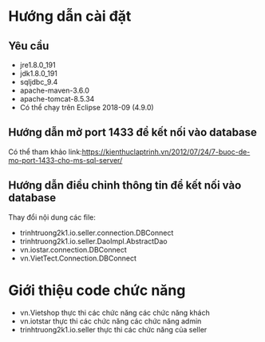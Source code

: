 # Hướng dẫn cài đặt
## Yêu cầu 
- jre1.8.0_191
- jdk1.8.0_191
- sqljdbc_9.4
- apache-maven-3.6.0
- apache-tomcat-8.5.34
- Có thể chạy trên Eclipse 2018-09 (4.9.0)
## Hướng dẫn mở port 1433 để kết nối vào database
Có thể tham khảo link:https://kienthuclaptrinh.vn/2012/07/24/7-buoc-de-mo-port-1433-cho-ms-sql-server/
## Hướng dẫn điều chỉnh thông tin để kết nối vào database
Thay đổi nội dung các file:
- trinhtruong2k1.io.seller.connection.DBConnect
- trinhtruong2k1.io.seller.DaoImpl.AbstractDao
- vn.iostar.connection.DBConnect
- vn.VietTect.Connection.DBConnect

# Giới thiệu code chức năng
- vn.Vietshop thực thi các chức năng các chức năng khách
- vn.iotstar thực thi các chức năng các chức năng admin
- trinhtruong2k1.io.seller thực thi các chức năng của seller

